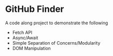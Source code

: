 # GitHub Finder
A code along project to demonstrate the following
* Fetch API
* Async/Await
* Simple Separation of Concerns/Modularity
* DOM Manipulation
